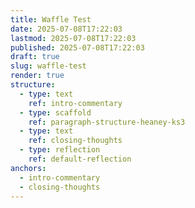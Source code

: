 ```yaml
---
title: Waffle Test
date: 2025-07-08T17:22:03
lastmod: 2025-07-08T17:22:03
published: 2025-07-08T17:22:03
draft: true
slug: waffle-test
render: true
structure:
  - type: text
    ref: intro-commentary
  - type: scaffold
    ref: paragraph-structure-heaney-ks3
  - type: text
    ref: closing-thoughts
  - type: reflection
    ref: default-reflection
anchors:
  - intro-commentary
  - closing-thoughts
---
```


<!-- intro-commentary -->

<!-- paragraph-structure-heaney-ks3 -->

<!-- closing-thoughts -->

<!-- default-reflection -->

